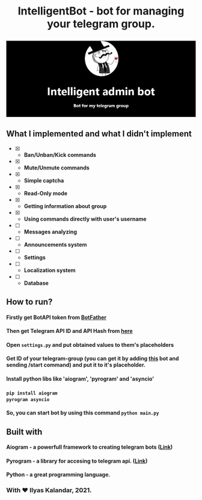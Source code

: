 # <p align=center>IntelligentBot - bot for managing your telegram group.</p>
<img src='github/intelligent.png'/> <br>
## What I implemented and what I didn't implement
 - [x] - <b>Ban/Unban/Kick commands</b>
 - [X] - <b>Mute/Unmute commands</b>
 - [x] - <b>Simple captcha</b>
 - [X] - <b>Read-Only mode</b>
 - [x] - <b>Getting information about group</b>
 - [X] - <b>Using commands directly with user's username</b>
 - [ ] - <b>Messages analyzing</b>
 - [ ] - <b>Announcements system</b>
 - [ ] - <b>Settings</b>
 - [ ] - <b>Localization system</b>
 - [ ] - <b>Database</b>

 ## How to run?
 #### Firstly get BotAPI token from <a href='https://t.me/BotFather'>BotFather</a> <br>
 #### Then get Telegram API ID and API Hash from <a href='https://my.telegram.org/apps'>here</a>
 #### Open <code>settings.py</code> and put obtained values to them's placeholders 
 #### Get ID of your telegram-group (you can get it by adding <a href='https://t.me/my_id_bot'>this</a> bot and sending /start command) and put it to it's placeholder.
 #### Install python libs like 'aiogram', 'pyrogram' and 'asyncio'
 #### <code>pip install aiogram pyrogram asyncio</code>
 #### So, you can start bot by using this command <code>python main.py</code>
 
## Built with
#### Aiogram - a powerfull framework to creating telegram bots (<a href='https://pypi.org/project/aiogram/'>Link</a>)
#### Pyrogram - a library for accesing to telegram api. (<a href='https://github.com/pyrogram/pyrogram'>Link</a>)
#### Python - a great programming language.

### With ❤ Ilyas Kalandar, 2021.
